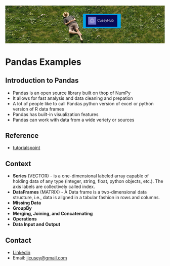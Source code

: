 

![CuseyHub](https://github.com/cusey/ImageForWiki/blob/master/Logos/CuseyHub_Banner_Small.jpg)    
# Pandas Examples    

## Introduction to Pandas      
* Pandas is an open source library built on thop of NumPy  
* It allows for fast analysis and data cleaning and prepation  
* A lot of people like to call Pandas python version of excel or python version of R data frames   
* Pandas has built-in visualization features  
* Pandas can work with data from a wide veriety or sources  

## Reference   
* [tutorialspoint](https://www.tutorialspoint.com/python_pandas/python_pandas_dataframe.htm)    

## Context
* **Series** (VECTOR) - is a one-dimensional labeled array capable of holding data of any type (integer, string, float, python objects, etc.). The axis labels are collectively called index.
* **DataFrames** (MATRIX) - A Data frame is a two-dimensional data structure, i.e., data is aligned in a tabular fashion in rows and columns.
* **Missing Data**
* **GroupBy**
* **Merging, Joining, and Concatenating**
* **Operations**
* **Data Input and Output**
    
## Contact      
* [Linkedin](https://www.linkedin.com/in/john-cusey-06b7184/)    
* Email: jjcusey@gmail.com  
